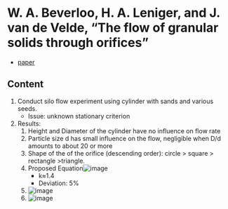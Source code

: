 # W. A. Beverloo, H. A. Leniger, and J. van de Velde, “The flow of granular solids through orifices”

- [paper](https://www.sciencedirect.com/science/article/pii/0009250961850306)

## Content
1. Conduct silo flow experiment using cylinder with sands and various seeds. 
	 - Issue: unknown stationary criterion  
2. Results:
	  1. Height and Diameter of the cylinder have no influence on flow rate
	  2. Particle size d has small influence on the flow, negligible when D/d amounts to about 20 or more
	  3. Shape of the of the orifice (descending order): circle > square > rectangle >triangle.
	  4. Proposed Equation![image](https://user-images.githubusercontent.com/36502428/112656082-fe1f6200-8e8b-11eb-8736-c0b2751f5ae6.png)
	     - 	k≈1.4
	     - 	Deviation:  5%
    5. ![image](https://user-images.githubusercontent.com/36502428/112656472-6a01ca80-8e8c-11eb-8eeb-cc71ed914197.png)
    6. ![image](https://user-images.githubusercontent.com/36502428/112656480-6c642480-8e8c-11eb-9bb0-a5204b128c91.png)



